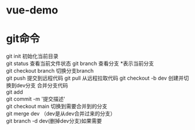 # vue-demo
# git命令
git init 初始化当前目录  
git status 查看当前文件状态
git branch 查看分支 *表示当前分支  
git checkout branch 切换分支branch  
git push 提交到远程代码
git pull 从远程拉取代码
git checkout -b dev 创建并切换到dev分支
合并分支代码  
git add  
git commit -m '提交描述'  
git checkout main 切换到需要合并到的分支  
git merge dev （dev是从dev合并过来的分支）  
git branch -d dev(删掉dev分支)如果需要  